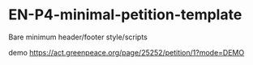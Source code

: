 # EN-P4-minimal-petition-template
Bare minimum header/footer style/scripts

demo https://act.greenpeace.org/page/25252/petition/1?mode=DEMO
